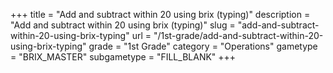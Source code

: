 +++
title = "Add and subtract within 20 using brix (typing)"
description = "Add and subtract within 20 using brix (typing)"
slug = "add-and-subtract-within-20-using-brix-typing"
url = "/1st-grade/add-and-subtract-within-20-using-brix-typing"
grade = "1st Grade"
category = "Operations"
gametype = "BRIX_MASTER"
subgametype = "FILL_BLANK"
+++